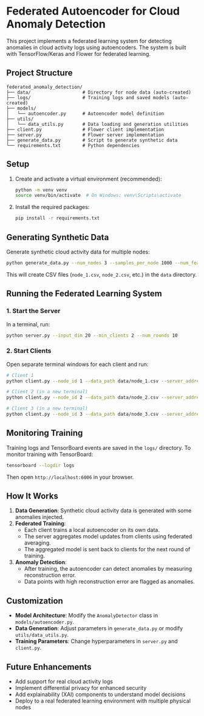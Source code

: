 # Federated Autoencoder for Cloud Anomaly Detection

This project implements a federated learning system for detecting anomalies in cloud activity logs using autoencoders. The system is built with TensorFlow/Keras and Flower for federated learning.

## Project Structure

```
federated_anomaly_detection/
├── data/                   # Directory for node data (auto-created)
├── logs/                   # Training logs and saved models (auto-created)
├── models/
│   └── autoencoder.py      # Autoencoder model definition
├── utils/
│   └── data_utils.py       # Data loading and generation utilities
├── client.py               # Flower client implementation
├── server.py               # Flower server implementation
├── generate_data.py        # Script to generate synthetic data
└── requirements.txt        # Python dependencies
```

## Setup

1. Create and activate a virtual environment (recommended):
   ```bash
   python -m venv venv
   source venv/bin/activate  # On Windows: venv\Scripts\activate
   ```

2. Install the required packages:
   ```bash
   pip install -r requirements.txt
   ```

## Generating Synthetic Data

Generate synthetic cloud activity data for multiple nodes:

```bash
python generate_data.py --num_nodes 3 --samples_per_node 1000 --num_features 20 --output_dir data
```

This will create CSV files (`node_1.csv`, `node_2.csv`, etc.) in the `data` directory.

## Running the Federated Learning System

### 1. Start the Server

In a terminal, run:

```bash
python server.py --input_dim 20 --min_clients 2 --num_rounds 10
```

### 2. Start Clients

Open separate terminal windows for each client and run:

```bash
# Client 1
python client.py --node_id 1 --data_path data/node_1.csv --server_address 0.0.0.0:8080

# Client 2 (in a new terminal)
python client.py --node_id 2 --data_path data/node_2.csv --server_address 0.0.0.0:8080

# Client 3 (in a new terminal)
python client.py --node_id 3 --data_path data/node_3.csv --server_address 0.0.0.0:8080
```

## Monitoring Training

Training logs and TensorBoard events are saved in the `logs/` directory. To monitor training with TensorBoard:

```bash
tensorboard --logdir logs
```

Then open `http://localhost:6006` in your browser.

## How It Works

1. **Data Generation**: Synthetic cloud activity data is generated with some anomalies injected.
2. **Federated Training**:
   - Each client trains a local autoencoder on its own data.
   - The server aggregates model updates from clients using federated averaging.
   - The aggregated model is sent back to clients for the next round of training.
3. **Anomaly Detection**:
   - After training, the autoencoder can detect anomalies by measuring reconstruction error.
   - Data points with high reconstruction error are flagged as anomalies.

## Customization

- **Model Architecture**: Modify the `AnomalyDetector` class in `models/autoencoder.py`.
- **Data Generation**: Adjust parameters in `generate_data.py` or modify `utils/data_utils.py`.
- **Training Parameters**: Change hyperparameters in `server.py` and `client.py`.

## Future Enhancements

- Add support for real cloud activity logs
- Implement differential privacy for enhanced security
- Add explainability (XAI) components to understand model decisions
- Deploy to a real federated learning environment with multiple physical nodes
